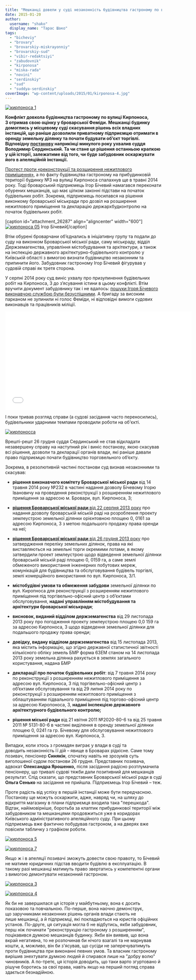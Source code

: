 ```yaml
---
title: "Мешканці довели у суді незаконність будівництва гастроному по вул. Кирпоноса, 3"
date: 2015-01-20
author: 
  username: "shako"
  display_name: "Тарас Шако"
tags: 
  - "bicheviy"
  - "brovary"
  - "brovarskiy-miskrayonniy"
  - "brovarskiy-sud"
  - "vibir-redaktsiyi"
  - "zabudovnik"
  - "kirponosa"
  - "miska-rada"
  - "novini"
  - "serdinskiy"
  - "sud"
  - "suddya-serdinskiy"
coverImage: "wp-content/uploads/2015/01/kirponosa-4.jpg"
---
```


[![кирпоноса 1](https://mpz.brovary.org/wp-content/uploads/2015/01/kirponosa-1.jpg)](https://mpz.brovary.org/wp-content/uploads/2015/01/kirponosa-1.jpg)

**Конфлікт довкола будівництва гастроному по вулиці Кирпоноса, 3 отримав свою оцінку у броварської Феміди. Мешканці будинку домоглись у місцевому суді скасування рішень всіх владних інстанцій, що раніше дозволили приватному підприємцю отримати в оренду земельну ділянку та почати будувати об’єкт торгівлі. Відповідну [постанову](http://www.reyestr.court.gov.ua/Review/42202115) наприкінці минулого року ухвалив суддя Володимир Сердинський. Та чи стане це рішення останньою крапкою у цій історії, залежатиме від того, чи буде забудовник оскаржувати його в апеляційній інстанції.**

[Протест проти «реконструкції та розширення нежитлового приміщення»](https://mpz.brovary.org/na-kirponosa-brovarchani-pochali-borotbu-iz-zabudovnikom/), а по факту будівництва гастроному на прибудинковій території будинку №3 на вулиці Кирпоноса спалахнув ще в травні 2014 року. Тоді броварський підприємець Ігор Бічевий намагався переконати обурених мешканців, що має цілком законні підстави на початок будівельних робіт. Зокрема, підприємець посилався на рішення виконкому броварської міськради про дозвіл на розширення нежитлового приміщення та декларацію держархбудконтролю на початок будівельних робіт.

\[caption id="attachment\_26287" align="aligncenter" width="600"\][![кирпоноса 05](https://mpz.brovary.org/wp-content/uploads/2014/05/kirponosa-05.jpg)](https://mpz.brovary.org/wp-content/uploads/2014/05/kirponosa-05.jpg) Ігор Бічевий\[/caption\]

Втім обурені броварчани об’єднались в ініціативну групу та подали до суду на виконком Броварської міської ради, саму міськраду, відділ Держземагенства, управління містобудування та архітектури, а також на інспекцію державного архітектурно-будівельного контролю у Київській області з вимогою визнати будівництво незаконним та припинити його. Забудовник гастроному Ігор Бічевий фігурував у судовій справі як третя сторона.

У серпні 2014 року суд виніс ухвалу про призупинення будівельних робіт на Кирпоноса, 3 до з’ясування істини в цьому конфлікті. Втім вручити документ забудовнику так і не вдалось: [пошуки Ігоря Бічевого виконавчою службою були безуспішними](https://mpz.brovary.org/vikonavcha-sluzhba-ne-mozhe-znayti-zabudovnika-shhob-pripiniti-budivnitstvo-gastronomu/). А бригаду за високим парканом не зупинили ні голос Феміди, ні відповідні вимоги судових виконавців та працівників міліції.

<iframe src="//www.youtube.com/embed/k5YsnSIp5pI" width="600" height="315" frameborder="0" allowfullscreen="allowfullscreen"></iframe>

І поки тривав розгляд справи (а судові засідання часто переносились), будівельники ударними темпами проводили роботи на об'єкті.

[![кирпоносса](https://mpz.brovary.org/wp-content/uploads/2015/01/kirponossa.jpg)](https://mpz.brovary.org/wp-content/uploads/2015/01/kirponossa.jpg)

Врешті-решт 26 грудня суддя Сердинський не став відкладати незавершену справу на наступний рік і виніс постанову, якою скасував всі рішення, дозволи та декларації органів влади, які раніше давали право підприємцю почати будівництво торговельного об’єкту.

Зокрема, в резолютивній частині постанови суд визнав незаконними та скасував:

- **рішення виконавчого комітету Броварської міської ради** від 14 травня 2014 року №232 в частині надання дозволу Бічевому Ігорю Івановичу на проведення реконструкції з розширенням нежитлового приміщення за адресою м. Бровари, вул. Кирпоноса, 3;
- [**рішення Броварської міської ради** від 22 серпня 2013 року](http://docs.pravo-znaty.org.ua/p9686/22.08.2013/1027-37-06) про надання дозволу броварській міській раді на розроблення проекту землеустрою земельної ділянки орієнтовною площею 0, 0161 за адресою Кирпоноса, 3 з метою подальшого продажу права оренди на неї;
- [**рішення Броварської міської ради** від 26 грудня 2013 року](http://docs.pravo-znaty.org.ua/p10011/26.12.2013/1136-41-06) про затвердження переліку земельних ділянок, права на які виставляються на земельні торги окремими лотами, в якому затвердили проект землеустрою щодо відведення земельної ділянки броварській міській раді площею 0, 0159 га, а саме землі обмеженого використання інженерних побутових мереж, комунікацій для будівництва та обслуговування будівель торгівлі, землі комерційного використання по вул. Кирпоноса, 3/1.

- **містобудівні умови та обмеження забудови** земельної ділянки по вул. Киропноса для реконструкції з розширенням нежитлового приміщення під торгівельно-офісний центр з об’єктами обслуговування, **надані управлінням містобудування та архітектури броварської міськради**;
- **висновок, виданий відділом держземагенства** від 29 листопада 2013 року про погодження проекту землеустрою площею 0,0 159 га за адресою Кирпоноса, 3 щодо відведення земельної ділянки для подальшого продажу права оренди;
- **довідку, видану відділом держземагенства** від 15 листопада 2013, яка містить інформацію, що згідно державної статистичної звітності кількісного обліку земель БМР форма 6ЗЕМ станом на 14 листопада 2013 року земельна ділянка рахується в землях загального користування, надана БМР
- **декларації про початок будівельних робіт**: від 7 травня 2014 року по реконструкції з розширенням нежитлового приміщення за адресою вул. Кирпоноса, 3 під торгівельно-офісний центр з об’єктами обслуговування та від 29 липня 2014 року по реконструкції з розширенням нежитлового приміщення з облаштуванням підвального приміщення під торгово-офісний центр за адресою Киропоноса, 3, **надані інспекцією державного архітектурного будівельного контролю;**
- **рішення міської ради** від 21 квітня 2011 №2020-80-6 та від 25 травня 2011 № 5131-80-6 в частині виділення в оренду земельної ділянки площею 0, 0241 га гр. Бічевому для обслуговування нежитлового приміщення за адресою вул. Кирпоноса, 3.

Випадки, коли хтось з громадян виграє у влади в суді та доводить незаконність її дій – явище в Броварах рідкісне. Саме тому позивач, пенсіонер **Синякін**, спочатку навіть не зрозумів суть виголошеної судом постанови 26 грудня. Представник позивача, адвокат **Олександра Ярошенко,** після засідання радісно розтлумачила пенсіонеру, що тривалі судові тяжби дали позитивний для мешканців результат. Слід сказати, що представник Броварської міської ради в суді **Ольга Сенько** на засідання не прийшла. Підприємець Ігор Бічевий – теж.

Проте радість від успіху в першій інстанції може бути передчасною. Постанову ще можуть оскаржити, адже, навряд чи, на шляху до відкриття магазину в плани підприємця входила така "перешкода". Відтак, найімовірніше, боротьба за клаптик прибудинкової території між забудовником та мешканцями продовжиться уже в коридорах Київського адміністративного апеляційного суду. При цьому підприємець вже фактично побудував гастроном, а на дверях вже повісили табличку з графіком роботи.

[![кирпоноса 5](https://mpz.brovary.org/wp-content/uploads/2015/01/kirponosa-5.jpg)](https://mpz.brovary.org/wp-content/uploads/2015/01/kirponosa-5.jpg)

[![кирпоноса 7](https://mpz.brovary.org/wp-content/uploads/2015/01/kirponosa-7.jpg)](https://mpz.brovary.org/wp-content/uploads/2015/01/kirponosa-7.jpg)

Якщо ж і в апеляції позивачі зможуть довести свою правоту, то Бічевий не матиме юридичних підстав вводити будівлю в експлуатацію. В такому разі мешканці матимуть право звертатись у компетентні органи з вимогою демонтувати незаконний гастроном.

[![кирпоноса 3](https://mpz.brovary.org/wp-content/uploads/2015/01/kirponosa-3.jpg)](https://mpz.brovary.org/wp-content/uploads/2015/01/kirponosa-3.jpg)

[![кирпоноса 4](https://mpz.brovary.org/wp-content/uploads/2015/01/kirponosa-4.jpg)](https://mpz.brovary.org/wp-content/uploads/2015/01/kirponosa-4.jpg)

Як би не завершилася ця історія у майбутньому, вона є досить показовою та повчальною. По-перше, вона наочно демонструє, що заручниками незаконних рішень органів влади стають не лише мешканці, а й підприємці, які покладаються на юристів офіційних установ. По-друге, ця ситуація могла б не відбутись, якби забудовник, перш ніж починати "реконструкцію гастроному з розширенням", поцікавився думкою мешканців будинку. Якби він виявив, що вона вкрай негативна, то не розпочинав би нічого взагалі та не марнував кошти, а, можливо, він би з'ясував, що сусіди не заперечуватимуть проти будівництва при виконанні певних умов. Та власник гастроному вирішив знехтувати думкою людей й спирався лише на "добру волю" чиновників. А по-третє, ця історія доводить, що таки варто згуртовано й рішуче боротись за свої права, навіть якщо на перший погляд справа здається безнадійною.
